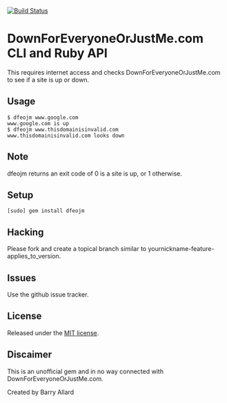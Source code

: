 [![Build Status](https://secure.travis-ci.org/steakknife/dfeojm.png)](http://travis-ci.org/steakknife/dfeojm)

DownForEveryoneOrJustMe.com CLI and Ruby API
=============================

This requires internet access and checks DownForEveryoneOrJustMe.com to see if a site is up or down.

Usage
-----
    $ dfeojm www.google.com
    www.google.com is up
    $ dfeojm www.thisdomainisinvalid.com
    www.thisdomainisinvalid.com looks down

Note
----
   dfeojm returns an exit code of 0 is a site is up, or 1 otherwise.
    
Setup
-----
    [sudo] gem install dfeojm

Hacking
-------
Please fork and create a topical branch similar to yournickname-feature-applies_to_version.

Issues
------
Use the github issue tracker.

License
-------

Released under the [MIT license](http://www.opensource.org/licenses/mit-license.php).


Discaimer
---------
This is an unofficial gem and in no way connected with DownForEveryoneOrJustMe.com.


Created by Barry Allard

